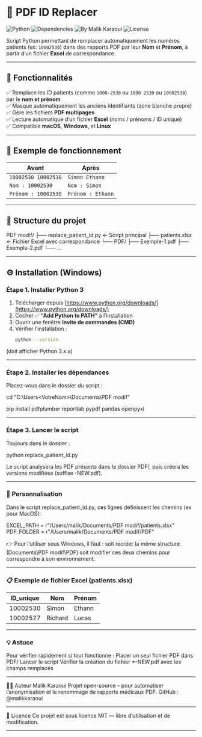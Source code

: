 # 🧩 PDF ID Replacer

![Python](https://img.shields.io/badge/python-3.10%2B-blue)
![Dependencies](https://img.shields.io/badge/install-%20pip%20install%20--r%20requirements.txt-success)
![By Malik Karaoui](https://img.shields.io/badge/By-Malik%20Karaoui-10B981)
![License](https://img.shields.io/badge/license-MIT-lightgrey)


Script Python permettant de remplacer automatiquement les numéros patients (ex: `10002530`) dans des rapports PDF par leur **Nom** et **Prénom**, à partir d’un fichier **Excel** de correspondance.

---

## 🚀 Fonctionnalités

✅ Remplace les ID patients (comme `1000-2530` ou `1000 2530` ou `10002530`) par le **nom et prénom**  
✅ Masque automatiquement les anciens identifiants (zone blanche propre)  
✅ Gère les fichiers **PDF multipages**  
✅ Lecture automatique d’un fichier **Excel** (noms / prénoms / ID unique)  
✅ Compatible **macOS**, **Windows**, et **Linux**

---

## 🧠 Exemple de fonctionnement

| Avant | Après |
|-------|-------|
| `10002530 10002530` | `Simon Ethann` |
| `Nom : 10002530` | `Nom : Simon` |
| `Prénom : 10002530` | `Prénom : Ethann` |

---

## 📂 Structure du projet

PDF modif/
├── replace_patient_id.py ← Script principal
├── patients.xlsx ← Fichier Excel avec correspondance
└── PDF/
├── Exemple-1.pdf
├── Exemple-2.pdf
└── ...

---

## ⚙️ Installation (Windows)

### Étape 1. Installer **Python 3**
1. Télécharger depuis [https://www.python.org/downloads/](https://www.python.org/downloads/)
2. Cocher ✅ **“Add Python to PATH”** à l’installation  
3. Ouvrir une fenêtre **Invite de commandes (CMD)**  
4. Vérifier l’installation :
   ```bash
   python --version
   
(doit afficher Python 3.x.x)

---

### Étape 2. Installer les dépendances
Placez-vous dans le dossier du script :

cd "C:\Users\<VotreNom>\Documents\PDF modif"

pip install pdfplumber reportlab pypdf pandas openpyxl

---

### Étape 3. Lancer le script
Toujours dans le dossier :

python replace_patient_id.py

Le script analysera les PDF présents dans le dossier PDF/, puis créera les versions modifiées (suffixe -NEW.pdf).

---

### 🧾 Personnalisation

Dans le script replace_patient_id.py, ces lignes définissent les chemins (ex pour MacOS):

EXCEL_PATH = r"/Users/malik/Documents/PDF modif/patients.xlsx"
PDF_FOLDER = r"/Users/malik/Documents/PDF modif/PDF"

👉 Pour l’utiliser sous Windows, il faut :
soit recréer la même structure (Documents\PDF modif\PDF)
soit modifier ces deux chemins pour correspondre à son environnement.

---

### 📋 Exemple de fichier Excel (patients.xlsx)

| ID_unique | Nom     | Prénom |
| --------- | ------- | ------ |
| 10002530  | Simon   | Ethann |
| 10002527  | Richard | Lucas  |

---

### 💡 Astuce

Pour vérifier rapidement si tout fonctionne :
Placer un seul fichier PDF dans PDF/
Lancer le script
Vérifier la création du fichier *-NEW.pdf avec les champs remplacés

---

👨‍💻 Auteur
Malik Karaoui
Projet open-source – pour automatiser l’anonymisation et le renommage de rapports médicaux PDF.
GitHub : @malikkaraoui

---

🧱 Licence
Ce projet est sous licence MIT — libre d’utilisation et de modification.

---
